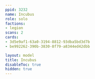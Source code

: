 ```yaml
---
ppid: 3232
name: Incubus
role: solo
factions:
- legion
scans: 2
cards:
- 3d5e9af1-63a0-3194-8812-93dba5bd3d7b
- be992262-390b-3830-8f79-a8344ed42dbb

layout: model
title: Incubus
disableToc: true
hidden: true
---
```

